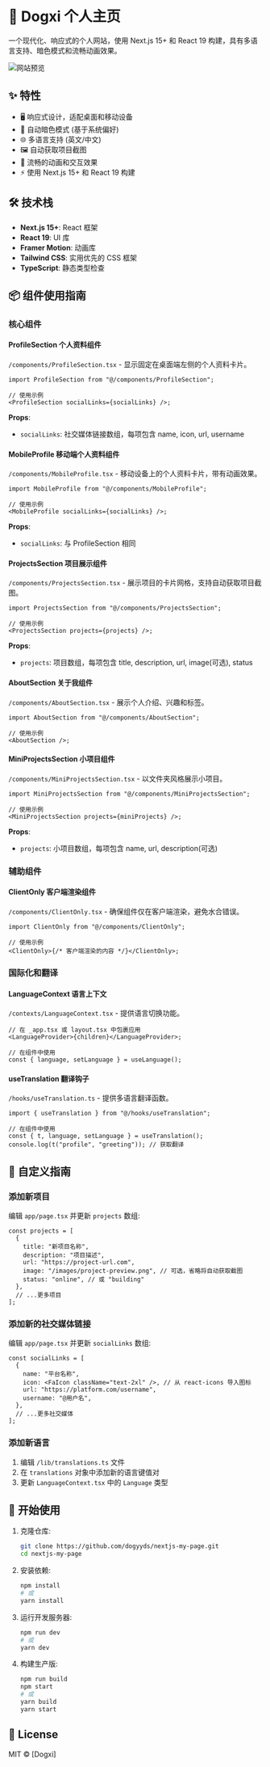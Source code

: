 # 🌟 Dogxi 个人主页

一个现代化、响应式的个人网站，使用 Next.js 15+ 和 React 19 构建，具有多语言支持、暗色模式和流畅动画效果。

![网站预览](public/images/site-preview.jpeg)

## ✨ 特性

- 🖥️ 响应式设计，适配桌面和移动设备
- 🌙 自动暗色模式 (基于系统偏好)
- 🌐 多语言支持 (英文/中文)
- 🖼️ 自动获取项目截图
- 💫 流畅的动画和交互效果
- ⚡ 使用 Next.js 15+ 和 React 19 构建

## 🛠️ 技术栈

- **Next.js 15+**: React 框架
- **React 19**: UI 库
- **Framer Motion**: 动画库
- **Tailwind CSS**: 实用优先的 CSS 框架
- **TypeScript**: 静态类型检查

## 📦 组件使用指南

### 核心组件

#### ProfileSection 个人资料组件

`/components/ProfileSection.tsx` - 显示固定在桌面端左侧的个人资料卡片。

```tsx
import ProfileSection from "@/components/ProfileSection";

// 使用示例
<ProfileSection socialLinks={socialLinks} />;
```

**Props**:

- `socialLinks`: 社交媒体链接数组，每项包含 name, icon, url, username

#### MobileProfile 移动端个人资料组件

`/components/MobileProfile.tsx` - 移动设备上的个人资料卡片，带有动画效果。

```tsx
import MobileProfile from "@/components/MobileProfile";

// 使用示例
<MobileProfile socialLinks={socialLinks} />;
```

**Props**:

- `socialLinks`: 与 ProfileSection 相同

#### ProjectsSection 项目展示组件

`/components/ProjectsSection.tsx` - 展示项目的卡片网格，支持自动获取项目截图。

```tsx
import ProjectsSection from "@/components/ProjectsSection";

// 使用示例
<ProjectsSection projects={projects} />;
```

**Props**:

- `projects`: 项目数组，每项包含 title, description, url, image(可选), status

#### AboutSection 关于我组件

`/components/AboutSection.tsx` - 展示个人介绍、兴趣和标签。

```tsx
import AboutSection from "@/components/AboutSection";

// 使用示例
<AboutSection />;
```

#### MiniProjectsSection 小项目组件

`/components/MiniProjectsSection.tsx` - 以文件夹风格展示小项目。

```tsx
import MiniProjectsSection from "@/components/MiniProjectsSection";

// 使用示例
<MiniProjectsSection projects={miniProjects} />;
```

**Props**:

- `projects`: 小项目数组，每项包含 name, url, description(可选)

### 辅助组件

#### ClientOnly 客户端渲染组件

`/components/ClientOnly.tsx` - 确保组件仅在客户端渲染，避免水合错误。

```tsx
import ClientOnly from "@/components/ClientOnly";

// 使用示例
<ClientOnly>{/* 客户端渲染的内容 */}</ClientOnly>;
```

### 国际化和翻译

#### LanguageContext 语言上下文

`/contexts/LanguageContext.tsx` - 提供语言切换功能。

```tsx
// 在 _app.tsx 或 layout.tsx 中包裹应用
<LanguageProvider>{children}</LanguageProvider>;

// 在组件中使用
const { language, setLanguage } = useLanguage();
```

#### useTranslation 翻译钩子

`/hooks/useTranslation.ts` - 提供多语言翻译函数。

```tsx
import { useTranslation } from "@/hooks/useTranslation";

// 在组件中使用
const { t, language, setLanguage } = useTranslation();
console.log(t("profile", "greeting")); // 获取翻译
```

## 🔧 自定义指南

### 添加新项目

编辑 `app/page.tsx` 并更新 `projects` 数组:

```tsx
const projects = [
  {
    title: "新项目名称",
    description: "项目描述",
    url: "https://project-url.com",
    image: "/images/project-preview.png", // 可选，省略将自动获取截图
    status: "online", // 或 "building"
  },
  // ...更多项目
];
```

### 添加新的社交媒体链接

编辑 `app/page.tsx` 并更新 `socialLinks` 数组:

```tsx
const socialLinks = [
  {
    name: "平台名称",
    icon: <FaIcon className="text-2xl" />, // 从 react-icons 导入图标
    url: "https://platform.com/username",
    username: "@用户名",
  },
  // ...更多社交媒体
];
```

### 添加新语言

1. 编辑 `/lib/translations.ts` 文件
2. 在 `translations` 对象中添加新的语言键值对
3. 更新 `LanguageContext.tsx` 中的 `Language` 类型

## 🚀 开始使用

1. 克隆仓库:

   ```bash
   git clone https://github.com/dogyyds/nextjs-my-page.git
   cd nextjs-my-page
   ```

2. 安装依赖:

   ```bash
   npm install
   # 或
   yarn install
   ```

3. 运行开发服务器:

   ```bash
   npm run dev
   # 或
   yarn dev
   ```

4. 构建生产版:
   ```bash
   npm run build
   npm start
   # 或
   yarn build
   yarn start
   ```

## 📝 License

MIT © [Dogxi]
